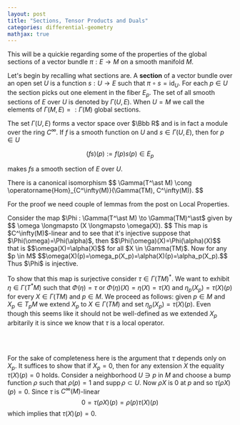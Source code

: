 ```yaml
---
layout: post
title: "Sections, Tensor Products and Duals"
categories: differential-geometry
mathjax: true
---
```


This will be a quickie regarding some of the properties of the global sections of a vector bundle $\pi : E \to M$ on a smooth manifold $M$.

Let's begin by recalling what sections are. A <b>section</b> of a vector bundle over an open set $U$ is a function $s : U \to E$ such that $\pi \circ s = \operatorname{id}_U$. For each $p \in U$ the section picks out one element in the fiber $E_p$. The set of all smooth sections of $E$ over $U$ is denoted by $\Gamma(U,E)$. When $U = M$ we call the elements of $\Gamma(M,E) =: \Gamma(M)$ global sections.

The set $\Gamma(U,E)$ forms a vector space over $\Bbb R$ and is in fact a module over the ring $C^\infty$. If $f$ is a smooth function on $U$ and $s \in \Gamma(U,E)$, then for $p \in U$

$$
(fs)(p) := f(p)s(p) \in E_p
$$

makes $fs$ a smooth section of $E$ over $U$.

<div class="proposition">
There is a canonical isomorphism 
$$
\Gamma(T^\ast M) \cong \operatorname{Hom}_{C^\infty(M)}(\Gamma(TM), C^\infty(M)).
$$
</div>

For the proof we need couple of lemmas from the post on Local Properties.

<div class="proof">
Consider the map $\Phi : \Gamma(T^\ast M) \to \Gamma(TM)^\ast$ given by
$$
\omega \longmapsto (X \longmapsto \omega(X)).
$$
This map is $C^\infty(M)$-linear and to see that it's injective suppose that $\Phi(\omega)=\Phi(\alpha)$, then $$\Phi(\omega)(X)=\Phi(\alpha)(X)$$ that is $$\omega(X)=\alpha(X)$$ for all $X \in \Gamma(TM)$. Now for any $p \in M$ $$\omega(X)(p)=\omega_p(X_p)=\alpha(X)(p)=\alpha_p(X_p).$$ Thus $\Phi$ is injective.

To show that this map is surjective consider $\tau \in \Gamma(TM)^\ast$. We want to exhibit $\eta \in \Gamma(T^\ast M)$ such that $\Phi(\eta) = \tau$ or $\Phi(\eta)(X) = \eta(X) = \tau(X)$ and $\eta_p(X_p) = \tau(X)(p)$ for every $X \in \Gamma(TM)$ and $p \in M$. We proceed as follows: given $p  \in M$ and $X_p \in T_pM$ we extend $X_p$ to $X \in \Gamma(TM)$ and set $\eta_p(X_p) = \tau(X)(p)$. Even though this seems like it should not be well-defined as we extended $X_p$ arbitarily it is since we know that $\tau$ is a local operator.

<br>
<br>

For the sake of completeness here is the argument that $\tau$ depends only on $X_p$. It suffices to show that if $X_p = 0$, then for any extension $X$ the equality $\tau(X)(p) = 0$ holds. Consider a neighborhood $U \ni p$ in $M$ and choose a bump function $\rho$ such that $\rho(p)=1$ and $\operatorname{supp}\rho \subset U$. Now $\rho X$ is $0$ at $p$ and so $\tau(\rho X)(p) = 0$. Since $\tau$ is $C^\infty(M)$-linear
$$
0 = \tau(\rho X)(p) = \rho(p)\tau(X)(p) 
$$
which implies that $\tau(X)(p) = 0$.